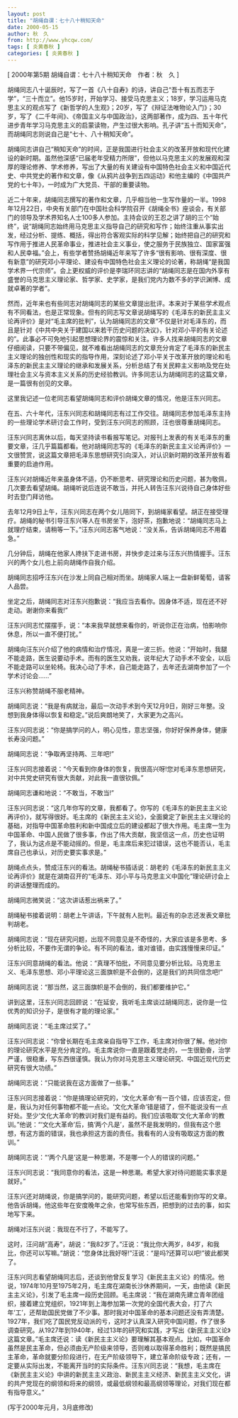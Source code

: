 ```yaml
---
layout: post
title: "胡绳自谓：七十八十稍知天命"
date: 2000-05-15
author: 秋　久
from: http://www.yhcqw.com/
tags: [ 炎黄春秋 ]
categories: [ 炎黄春秋 ]
---
```



[ 2000年第5期 胡绳自谓：七十八十稍知天命　作者：秋　久 ]


胡绳同志八十诞辰时，写了一首《八十自寿》的诗，讲自己“吾十有五而志于学”，“三十而立”。他15岁时，开始学习、接受马克思主义；18岁，学习运用马克思主义的观点写了《新哲学的人生观》；20岁，写了《辩证法唯物论入门》；30岁，写了《二千年间》、《帝国主义与中国政治》，这两部著作，成为四、五十年代进步青年学习马克思主义的启蒙读物，产生过很大影响。孔子讲“五十而知天命”，而胡绳同志则说自己是“七十、八十稍知天命”。


胡绳同志讲自己“稍知天命”的时间，正是我国进行社会主义的改革开放和现代化建设的新时期。虽然他深感“已届老年受精力所限”，但他以马克思主义的发展观和深厚的理论修养、学术修养，写出了大量的有关建设有中国特色社会主义和中国近代史、中共党史的著作和文章，像《从鸦片战争到五四运动》和他主编的《中国共产党的七十年》，一时成为广大党员、干部的重要读物。


近二十年来，胡绳同志撰写的著作和文章，几乎相当他一生写作量的一半。1998年12月22日，中央有关部门在中国社会科学院召开《胡绳全书》座谈会，有关部门的领导及学术界知名人士100多人参加。主持会议的王忍之讲了胡的三个“始终”，说“胡绳同志始终用马克思主义指导自己的研究和写作；始终注重从事实出发，经过分析、提练、概括，得出符合客观实际的科学见解；始终把自己的研究和写作用于推进人民革命事业，推进社会主义事业，使之服务于民族独立、国家富强和人民幸福。”会上，有些学者赞扬胡绳近年来写了许多“很有影响、很有深度、很有新意”的研究邓小平理论、建设有中国特色社会主义理论的论著，称胡绳“是我国学术界一代宗师”。会上更权威的评价是李瑞环同志讲的“胡绳同志是在国内外享有盛誉的马克思主义理论家、哲学家、史学家，是我们党内为数不多的学识渊博、成就卓著的学者”。


然而，近年来也有些同志对胡绳同志的某些文章提出批评。本来对于某些学术观点有不同看法，也是正常现象。但有的同志写文章说胡绳写的《毛泽东的新民主主义论再评价》是对“毛主席的批判”，认为胡绳同志的文章“不仅是针对毛泽东的，而且是针对《中共中央关于建国以来若干历史问题的决议》，针对邓小平的有关论述的”。此事必不可免地引起思想理论界的震惊和关注。许多人找来胡绳同志的文章仔细阅读，只要不带偏见，就不难看出胡绳同志的文章充分肯定了毛泽东的新民主主义理论的独创性和现实的指导作用，深刻论述了邓小平关于改革开放的理论和毛泽东的新民主主义理论的继承和发展关系，分析总结了有关民粹主义影响及党在处理社会主义与资本主义关系的历史经验教训。许多同志认为胡绳同志的这篇文章，是一篇很有创见的文章。

这里我记述一位老同志看望胡绳同志和评价胡绳文章的情况，他是汪东兴同志。

在五、六十年代，汪东兴同志和胡绳同志有过工作交往。胡绳同志参加毛泽东主持的一些理论学术研讨会工作时，受到汪东兴同志的照顾，汪也很尊重胡绳同志。


汪东兴同志离休以后，每天坚持读书看报写笔记。对报刊上发表的有关毛泽东的重要文章，汪几乎篇篇都看。他对胡绳同志写的《毛泽东的新民主主义论再评价》一文很赞赏，说这篇文章把毛泽东思想研究引向深入，对认识新时期的改革开放有着重要的启迪作用。


汪东兴对胡绳近年来虽身体不适，仍不断思考、研究理论和历史问题，甚为敬佩，几次要去看望胡绳。胡绳听说后连说不敢当，并托人转告汪东兴说待自己身体好些时去登门拜访他。


去年12月9日上午，汪东兴同志在两个女儿陪同下，到胡绳家看望。胡正在接受理疗。胡绳的秘书引导汪东兴等人在书房坐下，泡好茶，抱歉地说：“胡绳同志马上就理疗结束，请稍等一下。”汪东兴同志客气地说：“没关系，告诉胡绳同志不用着急。”

几分钟后，胡绳在他家人搀扶下走进书房，并快步走过来与汪东兴热情握手。汪东兴的两个女儿也上前向胡绳作自我介绍。

胡绳同志招呼汪东兴在沙发上同自己相对而坐。胡绳家人端上一盘新鲜葡萄，请客人品尝。

坐定之后，胡绳同志对汪东兴抱歉说：“我应当去看你。因身体不适，现在还不好走动。谢谢你来看我!”

汪东兴同志忙摆摆手，说：“本来我早就想来看你的，听说你正在治病，怕影响你休息，所以一直不便打扰。”


胡绳向汪东兴介绍了他的病情和治疗情况，真是一波三折。他说：“开始时，我腿不能走路，医生说要动手术。而有的医生又劝我，说年纪大了动手术不安全，以后不能走路可以坐轮椅。我决心动了手术，自己能走路了，去年还去湖南参加了一个学术讨论会……”

汪东兴称赞胡绳不服老精神。

胡绳同志说：“我是有病就治，最后一次动手术到今天12月9日，刚好三年整。没想到我身体得以恢复和稳定。”说后爽朗地笑了，大家更为之高兴。

汪东兴同志说：“你是搞学问的人，明心见性，意志坚强，你好好保养身体，健康长寿没问题。”

胡绳同志说：“争取再坚持两、三年吧!”

汪东兴同志接着说：“今天看到你身体的恢复，我很高兴呀!您对毛泽东思想研究，对中共党史研究有很大贡献，对此我一直很钦佩。”

胡绳同志谦和地说：“不敢当，不敢当!”


汪东兴同志说：“这几年你写的文章，我都看了。你写的《毛泽东的新民主主义论再评价》，就写得很好。毛主席的《新民主主义论》，全面奠定了新民主主义理论的基础，对指导中国革命胜利和新中国成立后的建设都起了很大作用。毛主席一生为中国革命、中国人民做了很多事，作出了伟大贡献，我坚信这一点，历史也证明了，我认为这点是不能动摇的。但是，毛主席后来犯过错误，这也不能否认，毛主席自己也承认，对历史要实事求是。”


胡绳点点头，赞成汪东兴的看法。胡绳秘书插话说：胡老的《毛泽东的新民主主义论再评价》就是在湖南召开的“毛泽东、邓小平与马克思主义中国化”理论研讨会上的讲话整理而成的。

胡绳同志微笑说：“这次讲话惹出祸来了。”

胡绳秘书接着说明：胡老上午讲话，下午就有人批判。最近有的杂志还发表文章批判胡老。

胡绳同志说：“现在研究问题，出现不同意见是不奇怪的，大家应该是多思考、多分析比较，不要作无谓的争论。有不同的看法，谁对谁错，由实践慢慢来印证。”

汪东兴同意胡绳的看法。他说：“真理不怕批，不同意见要分析比较。马克思主义、毛泽东思想、邓小平理论这三面旗帜是不会倒的，这是我们的共同信念吧!”

胡绳同志说：“那当然，这三面旗帜是不会倒的，我们都要维护它。”

讲到这里，汪东兴同志回顾说：“在延安，我听毛主席谈过胡绳同志，说你是一位优秀的知识分子，是很有才能的理论家。”

胡绳同志说：“毛主席过奖了。”


汪东兴同志说：“你曾长期在毛主席亲自指导下工作，毛主席对你很了解。他对你的理论研究水平是充分肯定的。毛主席说你一直是跟着党走的，一生很勤奋，治学严谨，很稳重，写东西很谨慎。我认为你对马克思主义理论研究、中国近现代历史研究有很大功绩。”

胡绳同志说：“只能说我在这方面做了一些事。”


汪东兴同志接着说：“你是搞理论研究的，‘文化大革命’有一百个错，应该否定，但是，我认为对任何事物都不能一点论。‘文化大革命’错是错了，但不能说没有一点好处。至少‘文化大革命’的教训对我们是有益的。我们应该吸取‘文化大革命’的教训。”他说：“‘文化大革命’后，搞‘两个凡是’，虽然不是我发明的，但我有这个思想，有这方面的错误，我也承担这方面的责任。我看有的人没有吸取这方面的教训。”

胡绳同志说：“‘两个凡是’这是一种思潮，不是哪一个人的错误的问题。”

汪东兴同志说：“我同意你的看法，这是一种思潮。希望大家对待问题能实事求是就好。”

汪东兴还对胡绳说，你是搞学问的，能研究问题，希望以后还能看到你写的文章。他告诉胡绳，他这些年在安度晚年之余，也常写些东西，把想到的过去的事，如实地写下来。

胡绳对汪东兴说：我现在不行了，不能写了。


这时，汪问胡“高寿”，胡说：“我82岁了。”汪说：“我比你大两岁，84岁，和我比，你还可以写嘛。”胡说：“您身体比我好呀!”汪说：“是吗?还算可以吧!”彼此都笑了。


汪东兴同志看望胡绳同志后，还谈到他曾反复学习《新民主主义论》的情况。他说，1974年10月至1975年2月，毛主席在湖南长沙休养期间，一天，由他读《新民主主义论》，引发了毛主席一段历史回顾。毛主席说：“我在湖南先建立青年团组织，接着建立党组织，1921年到上海参加第一次党的全国代表大会，打了六年‘工’，还帮助国民党做了不少事。那时我对中国革命的基本问题还没有弄清楚。1927年，我们吃了国民党反动派的亏，这时才认真深入研究中国问题，作了很多调查研究。从1927年到1940年，经过13年的研究和实践，才写出《新民主主义论》这篇文章。”毛主席还说：读《新民主主义论》要理解其基本观点。比如，中国革命虽然是民主革命，但必须由无产阶级来领导，否则难以取得革命胜利；既然是搞民主革命，革命就要分阶段进行，在无产阶级领导下，建立革命阶级专政；还有，一定要从实际出发，不能离开当时的实际条件。汪东兴同志说：“我想，毛主席在《新民主主义论》中讲的新民主主义政治、新民主主义经济、新民主主义文化，讲的共产党现在的纲领和将来的纲领，或最低纲领和最高纲领等理论，对我们现在都有指导意义。”

(写于2000年元月，3月底修改)


